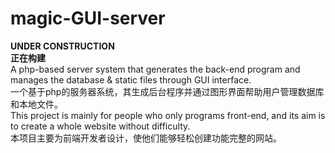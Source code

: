 # magic-GUI-server
**UNDER CONSTRUCTION**  
**正在构建**  
A php-based server system that generates the back-end program and manages the database & static files through GUI interface.  
一个基于php的服务器系统，其生成后台程序并通过图形界面帮助用户管理数据库和本地文件。  
This project is mainly for people who only programs front-end, and its aim is to create a whole website without difficulty.  
本项目主要为前端开发者设计，使他们能够轻松创建功能完整的网站。  
